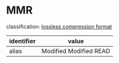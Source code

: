 # MMR
classification: [lossless compression format](compression.md)

| identifier     | value
| -------------- | -----
| alias          | Modified Modified READ